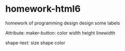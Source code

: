 # homework-html6
homework of programming design
design some labels

Attribute:
maker-button: color width height linewidth

shape-text: size shape color